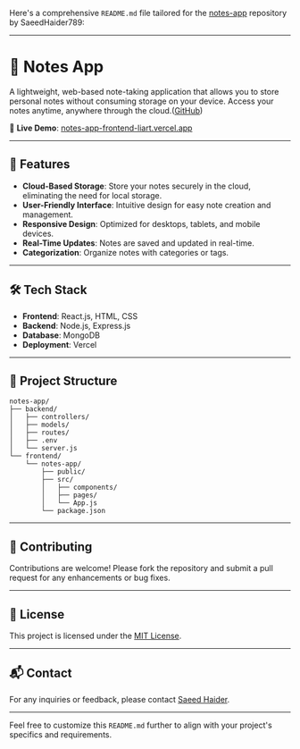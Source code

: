 Here's a comprehensive `README.md` file tailored for the [notes-app](https://github.com/SaeedHaider789/notes-app) repository by SaeedHaider789:

---

# 📝 Notes App

A lightweight, web-based note-taking application that allows you to store personal notes without consuming storage on your device. Access your notes anytime, anywhere through the cloud.([GitHub][1])

🔗 **Live Demo**: [notes-app-frontend-liart.vercel.app](https://notes-app-frontend-liart.vercel.app)

---

## 🚀 Features

* **Cloud-Based Storage**: Store your notes securely in the cloud, eliminating the need for local storage.
* **User-Friendly Interface**: Intuitive design for easy note creation and management.
* **Responsive Design**: Optimized for desktops, tablets, and mobile devices.
* **Real-Time Updates**: Notes are saved and updated in real-time.
* **Categorization**: Organize notes with categories or tags.

---

## 🛠️ Tech Stack

* **Frontend**: React.js, HTML, CSS
* **Backend**: Node.js, Express.js
* **Database**: MongoDB
* **Deployment**: Vercel

---


## 📁 Project Structure

```plaintext
notes-app/
├── backend/
│   ├── controllers/
│   ├── models/
│   ├── routes/
│   ├── .env
│   └── server.js
└── frontend/
    └── notes-app/
        ├── public/
        ├── src/
        │   ├── components/
        │   ├── pages/
        │   └── App.js
        └── package.json
```



---

## 🤝 Contributing

Contributions are welcome! Please fork the repository and submit a pull request for any enhancements or bug fixes.

---

## 📄 License

This project is licensed under the [MIT License](LICENSE).

---

## 📬 Contact

For any inquiries or feedback, please contact [Saeed Haider](saeedhaider789@gmail.com).

---

Feel free to customize this `README.md` further to align with your project's specifics and requirements.

[1]: https://github.com/standardnotes/app?utm_source=chatgpt.com "standardnotes/app: Think fearlessly with end-to-end ... - GitHub"
[2]: https://news.ycombinator.com/item?id=35316679&utm_source=chatgpt.com "Apple Notes Liberator – Extract Notes.app Data and Save It as JSON"
